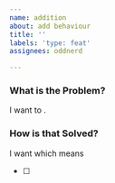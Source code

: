 ```yaml
---
name: addition
about: add behaviour
title: ''
labels: 'type: feat'
assignees: oddnerd

---
```


### What is the Problem?

I want to <action>.

### How is that Solved?

I want <behaviour> which means

- [ ] <requirement>
